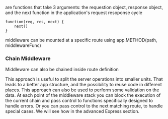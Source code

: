 are functions that take 3 arguments: the requestion object, response object, and the next function in the application's request resoponse cycle

```
function(req, res, next) {
	next()
}
```

middleware can be mounted at a specific route using app.METHOD(path, middlewareFunc)

### Chain Middleware

Middleware can also be chained inside route definition

This approach is useful to split the server operations into smaller units. That leads to a better app structure, and the possibility to reuse code in different places. This approach can also be used to perform some validation on the data. At each point of the middleware stack you can block the execution of the current chain and pass control to functions specifically designed to handle errors. Or you can pass control to the next matching route, to handle special cases. We will see how in the advanced Express section.

